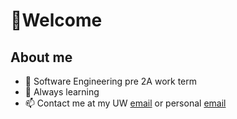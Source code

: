 # 👋Welcome 

## About me
- 🏫 Software Engineering pre 2A work term<!-- and seeking a 4 month co-op job for the summer-->
- 🌱 Always learning
- 📫 Contact me at my UW [email](mailto:d83xu@uwaterloo.ca) or personal [email](mailto:dxaviud@uwaterloo.ca)
